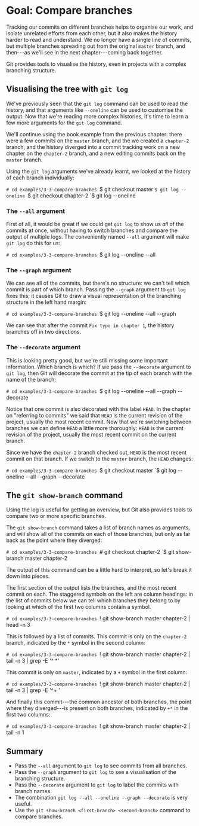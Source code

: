 # Goal: Compare branches

Tracking our commits on different branches helps to organise our work, and
isolate unrelated efforts from each other, but it also makes the history harder
to read and understand. We no longer have a single line of commits, but multiple
branches spreading out from the original `master` branch, and then---as we'll
see in the next chapter---coming back together.

Git provides tools to visualise the history, even in projects with a complex
branching structure.

## Visualising the tree with `git log`

We've previously seen that the `git log` command can be used to read the
history, and that arguments like `--oneline` can be used to customise the
output. Now that we're reading more complex histories, it's time to learn a few
more arguments for the `git log` command.

We'll continue using the book example from the previous chapter: there were a
few commits on the `master` branch, and the we created a `chapter-2` branch, and
the history diverged into a commit tracking work on a new chapter on the
`chapter-2` branch, and a new editing commits back on the `master` branch.

Using the `git log` arguments we've already learnt, we looked at the history of
each branch individually:

`# cd examples/3-3-compare-branches
`$ git checkout master
`$ git log --oneline
`$ git checkout chapter-2
`$ git log --oneline

### The `--all` argument

First of all, it would be great if we could get `git log` to show us *all* of
the commits at once, without having to switch branches and compare the output of
multiple logs. The conveniently named `--all` argument will make `git log` do
this for us:

`# cd examples/3-3-compare-branches
`$ git log --oneline --all

### The `--graph` argument

We can see all of the commits, but there's no structure: we can't tell which
commit is part of which branch. Passing the `--graph` argument to `git log`
fixes this; it causes Git to draw a visual representation of the branching
structure in the left hand margin:

`# cd examples/3-3-compare-branches
`$ git log --oneline --all --graph

We can see that after the commit `Fix typo in chapter 1`, the history branches
off in two directions.

### The `--decorate` argument

This is looking pretty good, but we're still missing some important information.
Which branch is which? If we pass the `--decorate` argument to `git log`, then
Git will decorate the commit at the tip of each branch with the name of the
branch:

`# cd examples/3-3-compare-branches
`$ git log --oneline --all --graph --decorate

Notice that one commit is also decorated with the label `HEAD`. In the chapter
on "referring to commits" we said that `HEAD` is the current revision of the
project, usually the most recent commit. Now that we're switching between
branches we can define `HEAD` a little more thoroughly: `HEAD` is the current
revision of the project, usually the most recent commit on the current branch.

Since we have the `chapter-2` branch checked out, `HEAD` is the most recent
commit on that branch. If we switch to the `master` branch, the `HEAD` changes:

`# cd examples/3-3-compare-branches
`$ git checkout master
`$ git log --oneline --all --graph --decorate

## The `git show-branch` command

Using the log is useful for getting an overview, but Git also provides tools to
compare two or more specific branches.

The `git show-branch` command takes a list of branch names as arguments, and
will show all of the commits on each of those branches, but only as far back as
the point where they diverged:

`# cd examples/3-3-compare-branches
`# git checkout chapter-2
`$ git show-branch master chapter-2

The output of this command can be a little hard to interpret, so let's break it
down into pieces.

The first section of the output lists the branches, and the most recent commit
on each. The staggered symbols on the left are column headings: in the list of
commits below we can tell which branches they belong to by looking at which of
the first two columns contain a symbol.

`# cd examples/3-3-compare-branches
`! git show-branch master chapter-2 | head -n 3

This is followed by a list of commits. This commit is only on the `chapter-2`
branch, indicated by the `*` symbol in the second column:

`# cd examples/3-3-compare-branches
`! git show-branch master chapter-2 | tail -n 3 | grep -E '^ \*'

This commit is only on `master`, indicated by a `+` symbol in the first column:

`# cd examples/3-3-compare-branches
`! git show-branch master chapter-2 | tail -n 3 | grep -E '^\+ '

And finally this commit---the common ancestor of both branches, the point where
they diverged---is present on both branches, indicated by `+*` in the first two
columns:

`# cd examples/3-3-compare-branches
`! git show-branch master chapter-2 | tail -n 1

## Summary

* Pass the `--all` argument to `git log` to see commits from all branches.
* Pass the `--graph` argument to `git log` to see a visualisation of the
  branching structure.
* Pass the `--decorate` argument to `git log` to label the commits with branch
  names.
* The combination `git log --all --oneline --graph --decorate` is very useful.
* Use the `git show-branch <first-branch> <second-branch>` command to compare
  branches.
